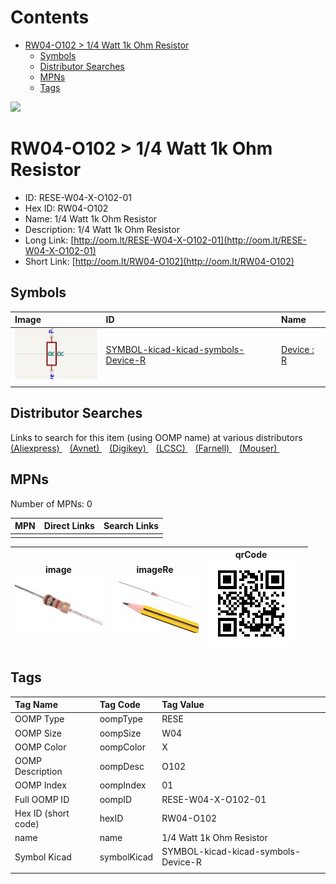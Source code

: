 



Contents
========

* [RW04-O102 > 1/4 Watt 1k Ohm Resistor](#rw04-o102--14-watt-1k-ohm-resistor)
	* [Symbols](#symbols)
	* [Distributor Searches](#distributor-searches)
	* [MPNs](#mpns)
	* [Tags](#tags)
  
![][im]
# RW04-O102 > 1/4 Watt 1k Ohm Resistor

- ID: RESE-W04-X-O102-01
- Hex ID: RW04-O102
- Name: 1/4 Watt 1k Ohm Resistor
- Description: 1/4 Watt 1k Ohm Resistor
- Long Link: [http://oom.lt/RESE-W04-X-O102-01](http://oom.lt/RESE-W04-X-O102-01)
- Short Link: [http://oom.lt/RW04-O102](http://oom.lt/RW04-O102)

## Symbols
  

|Image|ID|Name|
| :--- | :--- | :--- |
|[![](https://raw.githubusercontent.com/oomlout/oomlout_OOMP_eda_V2/main/SYMBOL/kicad/kicad-symbols/Device/R/image_140.png)](https://github.com/oomlout/oomlout_OOMP_eda_V2/tree/main/SYMBOL/kicad/kicad-symbols/Device/R/)|[SYMBOL-kicad-kicad-symbols-Device-R](https://github.com/oomlout/oomlout_OOMP_eda_V2/tree/main/SYMBOL/kicad/kicad-symbols/Device/R/)|[Device : R](https://github.com/oomlout/oomlout_OOMP_eda_V2/tree/main/SYMBOL/kicad/kicad-symbols/Device/R/)|
||||

## Distributor Searches
  
Links to search for this item (using OOMP name) at various distributors  
[(Aliexpress) ](https://www.aliexpress.com/wholesale?SearchText=11171/4+Watt+1k+Ohm+Resistor)&nbsp;&nbsp;&nbsp;[(Avnet) ](https://www.avnet.com/shop/us/search/1/4+Watt+1k+Ohm+Resistor)&nbsp;&nbsp;&nbsp;[(Digikey) ](https://www.digikey.co.uk/en/products/result?s=1/4+Watt+1k+Ohm+Resistor)&nbsp;&nbsp;&nbsp;[(LCSC) ](https://www.lcsc.com/search?q=1/4+Watt+1k+Ohm+Resistor)&nbsp;&nbsp;&nbsp;[(Farnell) ](https://uk.farnell.com/search?st=1/4+Watt+1k+Ohm+Resistor)&nbsp;&nbsp;&nbsp;[(Mouser) ](https://www.mouser.com/c/?q=1/4+Watt+1k+Ohm+Resistor)&nbsp;&nbsp;&nbsp;
## MPNs
  
Number of MPNs: 0  

|MPN|Direct Links|Search Links|
| :--- | :--- | :--- |
||||
  

|image<br>[![](https://raw.githubusercontent.com/oomlout/oomlout_OOMP_parts_V2/main/RESE/W04/X/O102/01/image_140.jpg)](https://github.com/oomlout/oomlout_OOMP_parts_V2/tree/main/RESE/W04/X/O102/01/image.jpg)|imageRe<br>[![](https://raw.githubusercontent.com/oomlout/oomlout_OOMP_parts_V2/main/RESE/W04/X/O102/01/image_RE_140.jpg)](https://github.com/oomlout/oomlout_OOMP_parts_V2/tree/main/RESE/W04/X/O102/01/image_RE.jpg)|qrCode<br>[![](https://raw.githubusercontent.com/oomlout/oomlout_OOMP_parts_V2/main/RESE/W04/X/O102/01/qrCode_140.png)](https://github.com/oomlout/oomlout_OOMP_parts_V2/tree/main/RESE/W04/X/O102/01/qrCode.png)||
| :---: | :---: | :---: | :---: |

## Tags
  

|Tag Name|Tag Code|Tag Value|
| :--- | :--- | :--- |
|OOMP Type|oompType|RESE|
|OOMP Size|oompSize|W04|
|OOMP Color|oompColor|X|
|OOMP Description|oompDesc|O102|
|OOMP Index|oompIndex|01|
|Full OOMP ID|oompID|RESE-W04-X-O102-01|
|Hex ID (short code)|hexID|RW04-O102|
|name|name|1/4 Watt 1k Ohm Resistor|
|Symbol Kicad|symbolKicad|SYMBOL-kicad-kicad-symbols-Device-R|
||||



[im]: image_450.jpg
